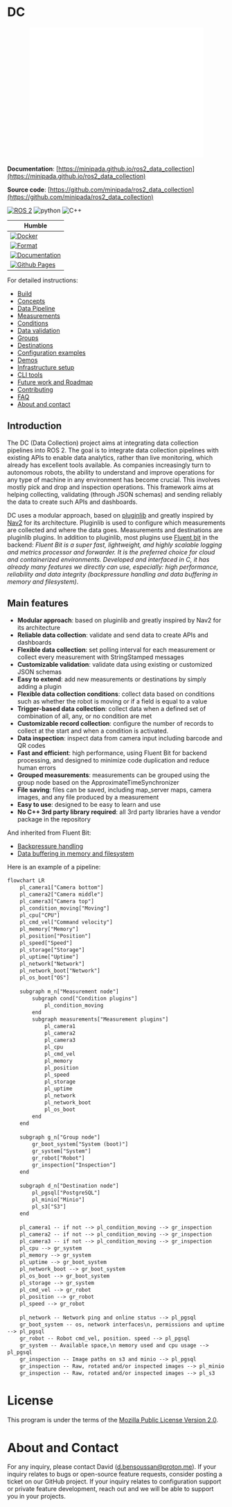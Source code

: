 # DC

<p class="github-only" align="center">
  <img height="300" src="./doc/src/images/dc.png" />
</p>

**Documentation**: [https://minipada.github.io/ros2_data_collection](https://minipada.github.io/ros2_data_collection)

**Source code**: [https://github.com/minipada/ros2_data_collection](https://github.com/minipada/ros2_data_collection)

[![ROS 2](https://img.shields.io/badge/ROS%202-humble-informational?style=for-the-badge)](https://docs.ros.org/en/humble/index.html) ![python](https://img.shields.io/badge/python-3.10.4-informational?style=for-the-badge) ![C++](https://img.shields.io/badge/C++-17-informational?style=for-the-badge)

| Humble                                                                                                                                                                                                                        |
| ----------------------------------------------------------------------------------------------------------------------------------------------------------------------------------------------------------------------------- |
| [![Docker](https://github.com/minipada/ros2_data_collection/actions/workflows/docker.yaml/badge.svg)](https://github.com/minipada/ros2_data_collection/actions/workflows/docker.yaml)                                         |
| [![Format](https://github.com/minipada/ros2_data_collection/actions/workflows/format.yaml/badge.svg)](https://github.com/minipada/ros2_data_collection/actions/workflows/format.yaml)                                         |
| [![Documentation](https://github.com/minipada/ros2_data_collection/actions/workflows/doc.yaml/badge.svg)](https://github.com/minipada/ros2_data_collection/actions/workflows/doc.yaml)                                        |
| [![Github Pages](https://github.com/Minipada/ros2_data_collection/actions/workflows/pages/pages-build-deployment/badge.svg)](https://github.com/Minipada/ros2_data_collection/actions/workflows/pages/pages-build-deployment) |

For detailed instructions:

- [Build](https://minipada.github.io/ros2_data_collection/dc/build.html)
- [Concepts](https://minipada.github.io/ros2_data_collection/dc/concepts.html)
- [Data Pipeline](https://minipada.github.io/ros2_data_collection/dc/data_pipeline.html)
- [Measurements](https://minipada.github.io/ros2_data_collection/dc/measurements.html)
- [Conditions](https://minipada.github.io/ros2_data_collection/dc/conditions.html)
- [Data validation](https://minipada.github.io/ros2_data_collection/dc/data_validation.html)
- [Groups](https://minipada.github.io/ros2_data_collection/dc/groups.html)
- [Destinations](https://minipada.github.io/ros2_data_collection/dc/destinations.html)
- [Configuration examples](https://minipada.github.io/ros2_data_collection/dc/configuration_examples.html)
- [Demos](https://minipada.github.io/ros2_data_collection/dc/demos.html)
- [Infrastructure setup](https://minipada.github.io/ros2_data_collection/dc/infrastructure_setup.html)
- [CLI tools](https://minipada.github.io/ros2_data_collection/dc/cli.html)
- [Future work and Roadmap](https://minipada.github.io/ros2_data_collection/dc/future_work.html)
- [Contributing](https://minipada.github.io/ros2_data_collection/dc/contributing.html)
- [FAQ](https://minipada.github.io/ros2_data_collection/dc/faq.html)
- [About and contact](https://minipada.github.io/ros2_data_collection/dc/about_contact.html)

## Introduction

The DC (Data Collection) project aims at integrating data collection pipelines into ROS 2. The goal is to integrate data collection pipelines with existing APIs to enable data analytics, rather than live monitoring, which already has excellent tools available. As companies increasingly turn to autonomous robots, the ability to understand and improve operations for any type of machine in any environment has become crucial. This involves mostly pick and drop and inspection operations. This framework aims at helping collecting, validating (through JSON schemas) and sending reliably the data to create such APIs and dashboards.

DC uses a modular approach, based on [pluginlib](https://index.ros.org/p/pluginlib/) and greatly inspired by [Nav2](https://navigation.ros.org/) for its architecture. Pluginlib is used to configure which measurements are collected and where the data goes. Measurements and destinations are pluginlib plugins. In addition to pluginlib, most plugins use [Fluent bit](https://fluentbit.io/) in the backend: *Fluent Bit is a super fast, lightweight, and highly scalable logging and metrics processor and forwarder. It is the preferred choice for cloud and containerized environments. Developed and interfaced in C, it has already many features we directly can use, especially: high performance, reliability and data integrity (backpressure handling and data buffering in memory and filesystem)*.

## Main features

* **Modular approach**: based on pluginlib and greatly inspired by Nav2 for its architecture
* **Reliable data collection**: validate and send data to create APIs and dashboards
* **Flexible data collection**: set polling interval for each measurement or collect every measurement with StringStamped messages
* **Customizable validation**: validate data using existing or customized JSON schemas
* **Easy to extend**: add new measurements or destinations by simply adding a plugin
* **Flexible data collection conditions**: collect data based on conditions such as whether the robot is moving or if a field is equal to a value
* **Trigger-based data collection**: collect data when a defined set of combination of all, any, or no condition are met
* **Customizable record collection**: configure the number of records to collect at the start and when a condition is activated.
* **Data inspection**: inspect data from camera input including barcode and QR codes
* **Fast and efficient**: high performance, using Fluent Bit for backend processing, and designed to minimize code duplication and reduce human errors
* **Grouped measurements**: measurements can be grouped using the group node based on the ApproximateTimeSynchronizer
* **File saving**: files can be saved, including map_server maps, camera images, and any file produced by a measurement
* **Easy to use**: designed to be easy to learn and use
* **No C++ 3rd party library required**: all 3rd party libraries have a vendor package in the repository

And inherited from Fluent Bit:

* [Backpressure handling](https://docs.fluentbit.io/manual/v/1.0/configuration/backpressure)
* [Data buffering in memory and filesystem](https://docs.fluentbit.io/manual/v/1.0/configuration/buffering)

Here is an example of a pipeline:

```mermaid
flowchart LR
    pl_camera1["Camera bottom"]
    pl_camera2["Camera middle"]
    pl_camera3["Camera top"]
    pl_condition_moving["Moving"]
    pl_cpu["CPU"]
    pl_cmd_vel["Command velocity"]
    pl_memory["Memory"]
    pl_position["Position"]
    pl_speed["Speed"]
    pl_storage["Storage"]
    pl_uptime["Uptime"]
    pl_network["Network"]
    pl_network_boot["Network"]
    pl_os_boot["OS"]

    subgraph m_n["Measurement node"]
        subgraph cond["Condition plugins"]
            pl_condition_moving
        end
        subgraph measurements["Measurement plugins"]
            pl_camera1
            pl_camera2
            pl_camera3
            pl_cpu
            pl_cmd_vel
            pl_memory
            pl_position
            pl_speed
            pl_storage
            pl_uptime
            pl_network
            pl_network_boot
            pl_os_boot
        end
    end

    subgraph g_n["Group node"]
        gr_boot_system["System (boot)"]
        gr_system["System"]
        gr_robot["Robot"]
        gr_inspection["Inspection"]
    end

    subgraph d_n["Destination node"]
        pl_pgsql["PostgreSQL"]
        pl_minio["Minio"]
        pl_s3["S3"]
    end

    pl_camera1 -- if not --> pl_condition_moving --> gr_inspection
    pl_camera2 -- if not --> pl_condition_moving --> gr_inspection
    pl_camera3 -- if not --> pl_condition_moving --> gr_inspection
    pl_cpu --> gr_system
    pl_memory --> gr_system
    pl_uptime --> gr_boot_system
    pl_network_boot --> gr_boot_system
    pl_os_boot --> gr_boot_system
    pl_storage --> gr_system
    pl_cmd_vel --> gr_robot
    pl_position --> gr_robot
    pl_speed --> gr_robot

    pl_network -- Network ping and online status --> pl_pgsql
    gr_boot_system -- os, network interfaces\n, permissions and uptime --> pl_pgsql
    gr_robot -- Robot cmd_vel, position. speed --> pl_pgsql
    gr_system -- Available space,\n memory used and cpu usage --> pl_pgsql
    gr_inspection -- Image paths on s3 and minio --> pl_pgsql
    gr_inspection -- Raw, rotated and/or inspected images --> pl_minio
    gr_inspection -- Raw, rotated and/or inspected images --> pl_s3
```

# License
This program is under the terms of the [Mozilla Public License Version 2.0](https://www.mozilla.org/en-US/MPL/2.0/).

# About and Contact

For any inquiry, please contact David ([d.bensoussan@proton.me](mailto:d.bensoussan@proton.me)). If your inquiry relates to bugs or open-source feature requests, consider posting a ticket on our GitHub project. If your inquiry relates to configuration support or private feature development, reach out and we will be able to support you in your projects.
